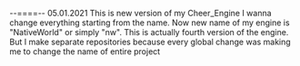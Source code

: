 --==<NativeWorld Engine>==--
05.01.2021
This is new version of my Cheer_Engine
I wanna change everything starting from the name.
Now new name of my engine is "NativeWorld" or simply "nw".
This is actually fourth version of the engine. But I make separate repositories because every global change was making me to change the name of entire project